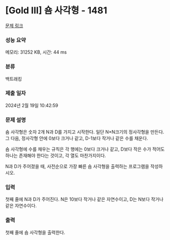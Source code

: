 # [Gold III] 숌 사각형 - 1481 

[문제 링크](https://www.acmicpc.net/problem/1481) 

### 성능 요약

메모리: 31252 KB, 시간: 44 ms

### 분류

백트래킹

### 제출 일자

2024년 2월 19일 10:42:59

### 문제 설명

<p>숌 사각형은 숫자 2개 N과 D를 가지고 시작한다. 일단 N×N크기의 정사각형을 만든다. 그 다음, 정사각형 안에 0보다 크거나 같고, D-1보다 작거나 같은 수를 채운다.</p>

<p>숌 사각형에 수를 채우는 규칙은 각 행에는 0보다 크거나 같고, D보다 작은 수가 적어도 하나는 존재해야 한다는 것이고, 각 열도 마찬가지이다.</p>

<p>N과 D가 주어졌을 때, 사전순으로 가장 빠른 숌 사각형을 출력하는 프로그램을 작성하시오.</p>

### 입력 

 <p>첫째 줄에 N과 D가 주어진다. N은 10보다 작거나 같은 자연수이고, D는 N보다 작거나 같은 자연수이다.</p>

### 출력 

 <p>첫째 줄에 숌 사각형을 출력한다.</p>

